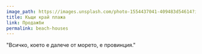 ```yaml
---
image_path: https://images.unsplash.com/photo-1554437041-409483d54614?ixlib=rb-1.2.1&ixid=eyJhcHBfaWQiOjEyMDd9&auto=format&fit=crop&w=937&q=80
title: Къщи край плажа
link: Продажби
permalink: beach-houses
---
```

"Всичко, което е далече от морето, е провинция."

